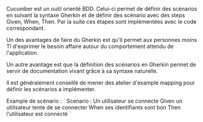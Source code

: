 Cucumber est un outil orienté BDD.
Celui-ci permet de définir des scénarios en suivant la syntaxe Gherkin et de définir des scénario avec des steps Given, When, Then. Par la suite ces étapes sont implémentées avec le code correspondant.

Un des avantages de faire du Gherkin est qu'il permet aux personnes moins TI d'exprimer le besoin affaire autour du comportement attendu de l'application.

Un autre avantage est que la définition des scénarios en Gherkin permet de servir de documentation vivant grâce à sa syntaxe naturelle.

Il est généralement conseillé de mener des atelier d'example mapping pour définir les scénarios a implémenter.

Example de scénario : ´
	Scenario : Un utilisateur se connecte
		Given un utilisateur tente de se connecter
		When ses identifiants sont bon
		Then l'utilisateur est connecté
´